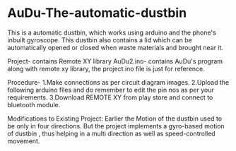 # AuDu-The-automatic-dustbin
This is a automatic dustbin, which works using arduino and the phone's inbuilt gyroscope. This dustbin also contains a lid which can be automatically opened or closed when waste materials and brought near it.



Project- contains Remote XY library
AuDu2.ino- contains AuDu's program along with remote xy library,
the project.ino file is just for reference.

Procedure- 
1.Make connections as per circuit diagram images.
2.Upload the following arduino files and do remember to edit the pin nos as per
your requirements.
3.Download REMOTE XY from play store and connect to bluetooth module.


Modifications to Existing Project: 
Earlier the Motion of the dustbin used to be only in four directions.
But the project implements a gyro-based motion of dustbin , thus helping in a multi direction as well as speed-controlled movement.
